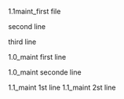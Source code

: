 
1.1maint_first file

second line

third line

1.0_maint  first line


1.0_maint seconde line

1.1_maint 1st line
1.1_maint 2st line

